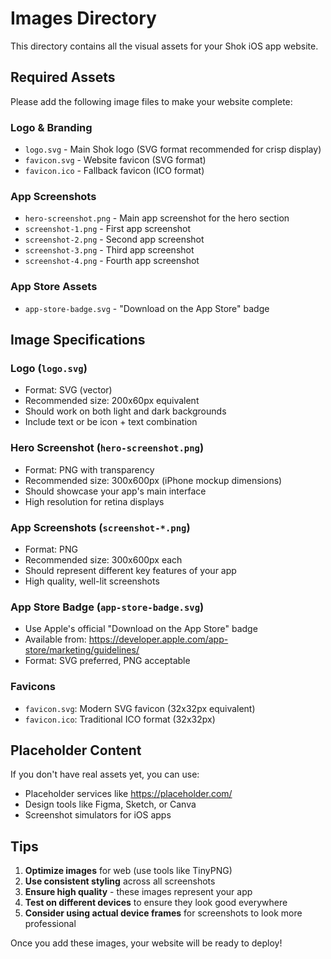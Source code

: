 # Images Directory

This directory contains all the visual assets for your Shok iOS app website.

## Required Assets

Please add the following image files to make your website complete:

### Logo & Branding
- `logo.svg` - Main Shok logo (SVG format recommended for crisp display)
- `favicon.svg` - Website favicon (SVG format)
- `favicon.ico` - Fallback favicon (ICO format)

### App Screenshots
- `hero-screenshot.png` - Main app screenshot for the hero section
- `screenshot-1.png` - First app screenshot 
- `screenshot-2.png` - Second app screenshot
- `screenshot-3.png` - Third app screenshot
- `screenshot-4.png` - Fourth app screenshot

### App Store Assets
- `app-store-badge.svg` - "Download on the App Store" badge

## Image Specifications

### Logo (`logo.svg`)
- Format: SVG (vector)
- Recommended size: 200x60px equivalent
- Should work on both light and dark backgrounds
- Include text or be icon + text combination

### Hero Screenshot (`hero-screenshot.png`)
- Format: PNG with transparency
- Recommended size: 300x600px (iPhone mockup dimensions)
- Should showcase your app's main interface
- High resolution for retina displays

### App Screenshots (`screenshot-*.png`)
- Format: PNG
- Recommended size: 300x600px each
- Should represent different key features of your app
- High quality, well-lit screenshots

### App Store Badge (`app-store-badge.svg`)
- Use Apple's official "Download on the App Store" badge
- Available from: https://developer.apple.com/app-store/marketing/guidelines/
- Format: SVG preferred, PNG acceptable

### Favicons
- `favicon.svg`: Modern SVG favicon (32x32px equivalent)
- `favicon.ico`: Traditional ICO format (32x32px)

## Placeholder Content

If you don't have real assets yet, you can use:
- Placeholder services like https://placeholder.com/
- Design tools like Figma, Sketch, or Canva
- Screenshot simulators for iOS apps

## Tips

1. **Optimize images** for web (use tools like TinyPNG)
2. **Use consistent styling** across all screenshots
3. **Ensure high quality** - these images represent your app
4. **Test on different devices** to ensure they look good everywhere
5. **Consider using actual device frames** for screenshots to look more professional

Once you add these images, your website will be ready to deploy! 